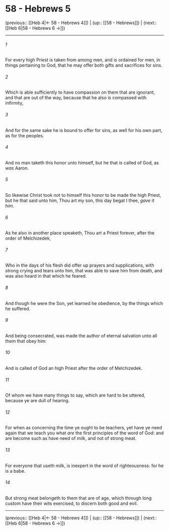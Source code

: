 # 58 - Hebrews 5

(previous:: [[Heb 4|← 58 - Hebrews 4]]) | (up:: [[58 - Hebrews]]) | (next:: [[Heb 6|58 - Hebrews 6 →]])

***


###### 1 
For every high Priest is taken from among men, and is ordained for men, in things pertaining to God, that he may offer both gifts and sacrifices for sins. 

###### 2 
Which is able sufficiently to have compassion on them that are ignorant, and that are out of the way, because that he also is compassed with infirmity, 

###### 3 
And for the same sake he is bound to offer for sins, as well for his own part, as for the peoples. 

###### 4 
And no man taketh this honor unto himself, but he that is called of God, as _was_ Aaron. 

###### 5 
So likewise Christ took not to himself this honor to be made the high Priest, but he that said unto him, Thou art my son, this day begat I thee, _gave it him_. 

###### 6 
As he also in another place speaketh, Thou art a Priest forever, after the order of Melchizedek, 

###### 7 
Who in the days of his flesh did offer up prayers and supplications, with strong crying and tears unto him, that was able to save him from death, and was also heard in that which he feared. 

###### 8 
And though he were the Son, yet learned he obedience, by the things which he suffered. 

###### 9 
And being consecrated, was made the author of eternal salvation unto all them that obey him: 

###### 10 
And is called of God an high Priest after the order of Melchizedek. 

###### 11 
Of whom we have many things to say, which are hard to be uttered, because ye are dull of hearing. 

###### 12 
For when as concerning the time ye ought to be teachers, yet have ye need again that we teach you what _are_ the first principles of the word of God: and are become such as have need of milk, and not of strong meat. 

###### 13 
For everyone that useth milk, is inexpert in the word of righteousness: for he is a babe. 

###### 14 
But strong meat belongeth to them that are of age, which through long custom have their wits exercised, to discern both good and evil.

***

(previous:: [[Heb 4|← 58 - Hebrews 4]]) | (up:: [[58 - Hebrews]]) | (next:: [[Heb 6|58 - Hebrews 6 →]])
